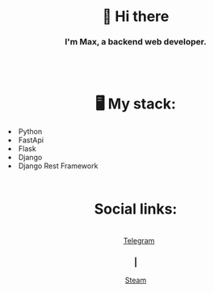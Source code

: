 <div align="center">
  <h1> 👋 Hi there</h1>
</div>

<div align="center">
   <h3>I'm Max, a backend web developer.</h3><br>
  ㅤ
</div>

<div align="center">
  <h1> 🖥️ My stack:</h1>
</div>
<div align="left">
  <li>Python</li>
  <li>FastApi</li>
  <li>Flask</li>
  <li>Django</li>
  <li>Django Rest Framework</li>
  ㅤ
</div>

<div align="center">
   <h1>Social links:</h1><br>
  ㅤ<a href="https://web.telegram.org/@Rxyalxrd">Telegram</a><h3>|</h3>
    <a href="https://steamcommunity.com/id/m3Ruchey/">Steam</a>
</div>

<!--- ![alt text](https://github.com/Rxyalxrd/Rxyalxrd/blob/main/github-header-image.png?raw=true) --->
<!---
Rxyalxrd/Rxyalxrd is a ✨ special ✨ repository because its `README.md` (this file) appears on your GitHub profile.
You can click the Preview link to take a look at your changes.
--->
